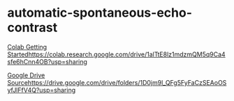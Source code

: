 # automatic-spontaneous-echo-contrast

[Colab Getting Started](https://colab.research.google.com/drive/1alTtE8lz1mdzmQM5q9Ca4sfe6hCnn4OB?usp=sharing)https://colab.research.google.com/drive/1alTtE8lz1mdzmQM5q9Ca4sfe6hCnn4OB?usp=sharing

[Google Drive Source](https://drive.google.com/drive/folders/1D0jm9l_QFg5FyFaCzSEAoOSyfJlFfV4Q?usp=sharing)https://drive.google.com/drive/folders/1D0jm9l_QFg5FyFaCzSEAoOSyfJlFfV4Q?usp=sharing
